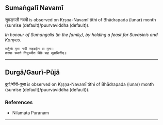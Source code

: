 ## Sumaṅgalī Navamī
सुमङ्गली नवमी is observed on Kṛṣṇa-Navamī tithi of Bhādrapada (lunar) month (sunrise (default)/puurvaviddha (default)).

_In honour of Sumangalis (in the family), by holding a feast for Suvasinis and Kanyas._

```
भर्तुरग्रे मृता नारी सहदाहेन वा मृता।
तस्याः स्थाने नियुञ्जीत विप्रैः सह सुवासिनीम्॥
```

---
## Durgā/Gaurī-Pūjā
दुर्गा/गौरी-पूजा is observed on Kṛṣṇa-Navamī tithi of Bhādrapada (lunar) month (sunrise (default)/puurvaviddha (default)).


### References
* Nilamata Puranam


---
